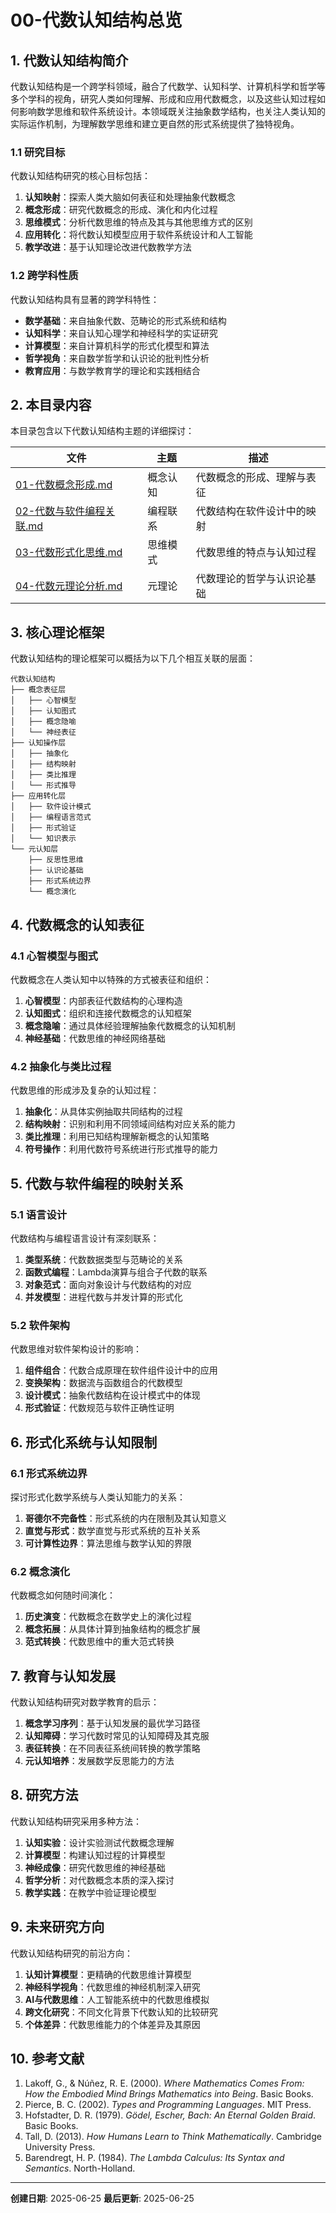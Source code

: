# 00-代数认知结构总览

## 1. 代数认知结构简介

代数认知结构是一个跨学科领域，融合了代数学、认知科学、计算机科学和哲学等多个学科的视角，研究人类如何理解、形成和应用代数概念，以及这些认知过程如何影响数学思维和软件系统设计。本领域既关注抽象数学结构，也关注人类认知的实际运作机制，为理解数学思维和建立更自然的形式系统提供了独特视角。

### 1.1 研究目标

代数认知结构研究的核心目标包括：

1. **认知映射**：探索人类大脑如何表征和处理抽象代数概念
2. **概念形成**：研究代数概念的形成、演化和内化过程
3. **思维模式**：分析代数思维的特点及其与其他思维方式的区别
4. **应用转化**：将代数认知模型应用于软件系统设计和人工智能
5. **教学改进**：基于认知理论改进代数教学方法

### 1.2 跨学科性质

代数认知结构具有显著的跨学科特性：

- **数学基础**：来自抽象代数、范畴论的形式系统和结构
- **认知科学**：来自认知心理学和神经科学的实证研究
- **计算模型**：来自计算机科学的形式化模型和算法
- **哲学视角**：来自数学哲学和认识论的批判性分析
- **教育应用**：与数学教育学的理论和实践相结合

## 2. 本目录内容

本目录包含以下代数认知结构主题的详细探讨：

| 文件 | 主题 | 描述 |
|------|------|------|
| [01-代数概念形成.md](./01-代数概念形成.md) | 概念认知 | 代数概念的形成、理解与表征 |
| [02-代数与软件编程关联.md](./02-代数与软件编程关联.md) | 编程联系 | 代数结构在软件设计中的映射 |
| [03-代数形式化思维.md](./03-代数形式化思维.md) | 思维模式 | 代数思维的特点与认知过程 |
| [04-代数元理论分析.md](./04-代数元理论分析.md) | 元理论 | 代数理论的哲学与认识论基础 |

## 3. 核心理论框架

代数认知结构的理论框架可以概括为以下几个相互关联的层面：

```text
代数认知结构
├── 概念表征层
│   ├── 心智模型
│   ├── 认知图式
│   ├── 概念隐喻
│   └── 神经表征
├── 认知操作层
│   ├── 抽象化
│   ├── 结构映射
│   ├── 类比推理
│   └── 形式推导
├── 应用转化层
│   ├── 软件设计模式
│   ├── 编程语言范式
│   ├── 形式验证
│   └── 知识表示
└── 元认知层
    ├── 反思性思维
    ├── 认识论基础
    ├── 形式系统边界
    └── 概念演化
```

## 4. 代数概念的认知表征

### 4.1 心智模型与图式

代数概念在人类认知中以特殊的方式被表征和组织：

1. **心智模型**：内部表征代数结构的心理构造
2. **认知图式**：组织和连接代数概念的认知框架
3. **概念隐喻**：通过具体经验理解抽象代数概念的认知机制
4. **神经基础**：代数思维的神经网络基础

### 4.2 抽象化与类比过程

代数思维的形成涉及复杂的认知过程：

1. **抽象化**：从具体实例抽取共同结构的过程
2. **结构映射**：识别和利用不同领域间结构对应关系的能力
3. **类比推理**：利用已知结构理解新概念的认知策略
4. **符号操作**：利用代数符号系统进行形式推导的能力

## 5. 代数与软件编程的映射关系

### 5.1 语言设计

代数结构与编程语言设计有深刻联系：

1. **类型系统**：代数数据类型与范畴论的关系
2. **函数式编程**：Lambda演算与组合子代数的联系
3. **对象范式**：面向对象设计与代数结构的对应
4. **并发模型**：进程代数与并发计算的形式化

### 5.2 软件架构

代数思维对软件架构设计的影响：

1. **组件组合**：代数合成原理在软件组件设计中的应用
2. **变换架构**：数据流与函数组合的代数模型
3. **设计模式**：抽象代数结构在设计模式中的体现
4. **形式验证**：代数规范与软件正确性证明

## 6. 形式化系统与认知限制

### 6.1 形式系统边界

探讨形式化数学系统与人类认知能力的关系：

1. **哥德尔不完备性**：形式系统的内在限制及其认知意义
2. **直觉与形式**：数学直觉与形式系统的互补关系
3. **可计算性边界**：算法思维与数学认知的界限

### 6.2 概念演化

代数概念如何随时间演化：

1. **历史演变**：代数概念在数学史上的演化过程
2. **概念拓展**：从具体计算到抽象结构的概念扩展
3. **范式转换**：代数思维中的重大范式转换

## 7. 教育与认知发展

代数认知结构研究对数学教育的启示：

1. **概念学习序列**：基于认知发展的最优学习路径
2. **认知障碍**：学习代数时常见的认知障碍及其克服
3. **表征转换**：在不同表征系统间转换的教学策略
4. **元认知培养**：发展数学反思能力的方法

## 8. 研究方法

代数认知结构研究采用多种方法：

1. **认知实验**：设计实验测试代数概念理解
2. **计算模型**：构建认知过程的计算模型
3. **神经成像**：研究代数思维的神经基础
4. **哲学分析**：对代数概念本质的深入探讨
5. **教学实践**：在教学中验证理论模型

## 9. 未来研究方向

代数认知结构研究的前沿方向：

1. **认知计算模型**：更精确的代数思维计算模型
2. **神经科学视角**：代数思维的神经机制深入研究
3. **AI与代数思维**：人工智能系统中的代数思维模拟
4. **跨文化研究**：不同文化背景下代数认知的比较研究
5. **个体差异**：代数思维能力的个体差异及其原因

## 10. 参考文献

1. Lakoff, G., & Núñez, R. E. (2000). *Where Mathematics Comes From: How the Embodied Mind Brings Mathematics into Being*. Basic Books.
2. Pierce, B. C. (2002). *Types and Programming Languages*. MIT Press.
3. Hofstadter, D. R. (1979). *Gödel, Escher, Bach: An Eternal Golden Braid*. Basic Books.
4. Tall, D. (2013). *How Humans Learn to Think Mathematically*. Cambridge University Press.
5. Barendregt, H. P. (1984). *The Lambda Calculus: Its Syntax and Semantics*. North-Holland.

---

**创建日期**: 2025-06-25
**最后更新**: 2025-06-25
